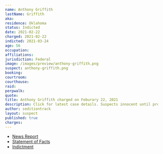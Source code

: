 ```yaml
---
name: Anthony Griffith
lastName: Griffith
aka:
residence: Oklahoma
status: Indicted
date: 2021-02-22
charged: 2021-02-22
indicted: 2021-03-24
age: 56
occupation:
affiliations:
jurisdiction: Federal
image: /images/preview/anthony-griffith.png
suspect: anthony-griffith.png
booking:
courtroom:
courthouse:
raid:
perpwalk:
quote:
title: Anthony Griffith charged on Feburary 22, 2021
description: Click for latest case details. Suspects innocent until proven guilty.
author: seditiontrack
layout: suspect
published: true
charges:
---
```


- [News Report](https://tulsaworld.com/news/state-and-regional/crime-and-courts/two-fort-gibson-men-arrested-in-connection-with-u-s-capitol-riot/article_fbceb6d8-7d3b-11eb-8b67-eb689946da92.html)
- [Statement of Facts](https://extremism.gwu.edu/sites/g/files/zaxdzs2191/f/Anthony%20Griffith%20and%20Jerry%20Ryals%20Statement%20of%20Facts_Redacted.pdf)
- [Indictment](https://www.justice.gov/usao-dc/case-multi-defendant/file/1381666/download)
